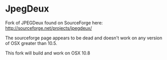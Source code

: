 JpegDeux
========

Fork of JPEGDeux found on SourceForge here:
http://sourceforge.net/projects/jpegdeux/

The sourceforge page appears to be dead and doesn't work on any version of OSX
greater than 10.5.

This fork will build and work on OSX 10.8


